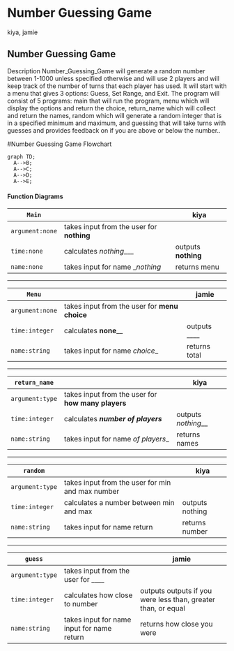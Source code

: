 # Number Guessing Game
kiya, jamie

## Number Guessing Game
Description
Number_Guessing_Game will generate a random number between 1-1000 unless specified otherwise and will use 2 players and will keep track of the number of turns that each player has used. It will start with a menu that gives 3 options: Guess, Set Range, and Exit. The program will consist of 5 programs: main that will run the program, menu which will display the options and return the choice, return_name which will collect and return the names, random which will generate a random integer that is in a specified minimum and maximum, and guessing that will take turns with guesses and provides feedback on if you are above or below the number.. 

#Number Guessing Game
 Flowchart
```mermaid
graph TD;
  A-->B;
  A-->C;
  A-->D;
  A-->E;
```

#### Function Diagrams

| `Main`    |               |  kiya     |
| ------------------ | ------------- | ------------ |
| `argument:none`    | takes input from the user for __nothing__  |              |
| `time:none`     | calculates _nothing____  | outputs __nothing__             |
| `name:none`      | takes input for name __nothing_ | returns menu |
***
| `Menu`    |               |     jamie   |
| ------------------ | ------------- | ------------ |
| `argument:none`    | takes input from the user for __menu choice__  |              |
| `time:integer`     | calculates __none____  | outputs ____             |
| `name:string`      | takes input for name _choice__ | returns total |
***
| `return_name`    |               |     kiya   |
| ------------------ | ------------- | ------------ |
| `argument:type`    | takes input from the user for __how many players__  |              |
| `time:integer`     | calculates ___number of players___  | outputs _nothing___             |
| `name:string`      | takes input for name _of players__ | returns names |
***
| `random`    |               |     kiya   |
| ------------------ | ------------- | ------------ |
| `argument:type`    | takes input from the user for min and max number  |              |
| `time:integer`     | calculates a number between min and max  | outputs nothing            |
| `name:string`      | takes input for name return | returns number  |
***
| `guess`    |               |     jamie   |
| ------------------ | ------------- | ----------- |
| `argument:type`    | takes input from the user for ____  |              |
| `time:integer`     | calculates how close to number  | outputs outputs if you were less than, greater than, or equal         |
| `name:string`      | takes input for name input for name return | returns how close you were |
